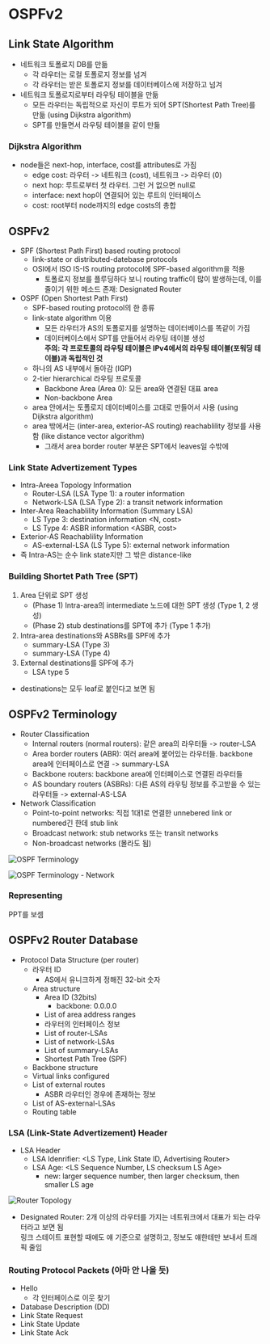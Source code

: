 # OSPFv2

## Link State Algorithm

- 네트워크 토폴로지 DB를 만듦
  - 각 라우터는 로컬 토폴로지 정보를 넘겨
  - 각 라우터는 받은 토폴로지 정보를 데이터베이스에 저장하고 넘겨
- 네트워크 토폴로지로부터 라우팅 테이블을 만듦
  - 모든 라우터는 독립적으로 자신이 루트가 되어 SPT(Shortest Path Tree)를 만듦 (using Dijkstra algorithm)
  - SPT를 만들면서 라우팅 테이블을 같이 만듦

### Dijkstra Algorithm

- node들은 next-hop, interface, cost를 attributes로 가짐
  - edge cost: 라우터 -> 네트워크 (cost), 네트워크 -> 라우터 (0)
  - next hop: 루트로부터 첫 라우터. 그런 거 없으면 null로
  - interface: next hop이 연결되어 있는 루트의 인터페이스
  - cost: root부터 node까지의 edge costs의 총합

## OSPFv2

- SPF (Shortest Path First) based routing protocol
  - link-state or distributed-datebase protocols
  - OSI에서 ISO IS-IS routing protocol에 SPF-based algorithm을 적용
    - 토폴로지 정보를 플루딩하다 보니 routing traffic이 많이 발생하는데, 이를 줄이기 위한 메소드 존재: Designated Router
- OSPF (Open Shortest Path First)
  - SPF-based routing protocol의 한 종류
  - link-state algorithm 이용
    - 모든 라우터가 AS의 토폴로지를 설명하는 데이터베이스를 똑같이 가짐
    - 데이터베이스에서 SPT를 만들어서 라우팅 테이블 생성  
    **주의: 각 프로토콜의 라우팅 테이블은 IPv4에서의 라우팅 테이블(포워딩 테이블)과 독립적인 것**
  - 하나의 AS 내부에서 돌아감 (IGP)
  - 2-tier hierarchical 라우팅 프로토콜
    - Backbone Area (Area 0): 모든 area와 연결된 대표 area
    - Non-backbone Area
  - area 안에서는 토폴로지 데이터베이스를 고대로 만들어서 사용 (using Dijkstra algorithm)
  - area 밖에서는 (inter-area, exterior-AS routing) reachablility 정보를 사용함 (like distance vector algorithm)
    - 그래서 area border router 부분은 SPT에서 leaves일 수밖에

### Link State Advertizement Types

- Intra-Areea Topology Information
  - Router-LSA (LSA Type 1): a router information
  - Network-LSA (LSA Type 2): a transit network information
- Inter-Area Reachablility Information (Summary LSA)
  - LS Type 3: destination information <N, cost>
  - LS Type 4: ASBR information <ASBR, cost>
- Exterior-AS Reachablility Information
  - AS-external-LSA (LS Type 5): external network information
- 즉 Intra-AS는 순수 link state지만 그 밖은 distance-like

### Building Shortet Path Tree (SPT)

1. Area 단위로 SPT 생성
    - (Phase 1) Intra-area의 intermediate 노드에 대한 SPT 생성 (Type 1, 2 생성)
    - (Phase 2) stub destinations를 SPT에 추가 (Type 1 추가)
1. Intra-area destinations와 ASBRs를 SPF에 추가
    - summary-LSA (Type 3)
    - summary-LSA (Type 4)
1. External destinations를 SPF에 추가
    - LSA type 5
- destinations는 모두 leaf로 붙인다고 보면 됨

## OSPFv2 Terminology

- Router Classification
  - Internal routers (normal routers): 같은 area의 라우터들 -> router-LSA
  - Area border routers (ABR): 여러 area에 붙어있는 라우터들. backbone area에 인터페이스로 연결 -> summary-LSA
  - Backbone routers: backbone area에 인터페이스로 연결된 라우터들
  - AS boundary routers (ASBRs): 다른 AS의 라우팅 정보를 주고받을 수 있는 라우터들 -> external-AS-LSA
- Network Classification
  - Point-to-point networks: 직접 1대1로 연결한 unnebered link or numbered긴 한데 stub link
  - Broadcast network: stub networks 또는 transit networks
  - Non-broadcast networks (몰라도 됨)

<img src="resources/OSPF_Term.png" title="OSPF Terminology" alt="OSPF Terminology"></img>

<img src="resources/OSPF_Term_Network.png" title="OSPF Terminology - Network" alt="OSPF Terminology - Network"></img>

### Representing

PPT를 보셈

## OSPFv2 Router Database

- Protocol Data Structure (per router)
  - 라우터 ID
    - AS에서 유니크하게 정해진 32-bit 숫자
  - Area structure
    - Area ID (32bits)
      - backbone: 0.0.0.0
    - List of area address ranges
    - 라우터의 인터페이스 정보
    - List of router-LSAs
    - List of network-LSAs
    - List of summary-LSAs
    - Shortest Path Tree (SPF)
  - Backbone structure
  - Virtual links configured
  - List of external routes
    - ASBR 라우터인 경우에 존재하는 정보
  - List of AS-external-LSAs
  - Routing table

### LSA (Link-State Advertizement) Header

- LSA Header
  - LSA Idenrifier: <LS Type, Link State ID, Advertising Router>
  - LSA Age: <LS Sequence Number, LS checksum LS Age>
    - new: larger sequence number, then larger checksum, then smaller LS age

<img src="resources/Router_Topology.png" title="Router Topology" alt="Router Topology"></img>

- Designated Router: 2개 이상의 라우터를 가지는 네트워크에서 대표가 되는 라우터라고 보면 됨  
링크 스테이트 표현할 때에도 얘 기준으로 설명하고, 정보도 얘한테만 보내서 트래픽 줄임

### Routing Protocol Packets (아마 안 나올 듯)

- Hello
  - 각 인터페이스로 이웃 찾기
- Database Description (DD)
- Link State Request
- Link State Update
- Link State Ack


